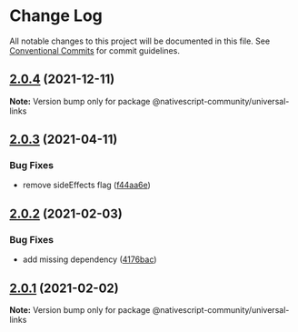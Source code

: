 # Change Log

All notable changes to this project will be documented in this file.
See [Conventional Commits](https://conventionalcommits.org) for commit guidelines.

## [2.0.4](https://github.com/nativescript-community/universal-links/compare/v2.0.3...v2.0.4) (2021-12-11)

**Note:** Version bump only for package @nativescript-community/universal-links





## [2.0.3](https://github.com/nativescript-community/universal-links/compare/v2.0.2...v2.0.3) (2021-04-11)


### Bug Fixes

* remove sideEffects flag ([f44aa6e](https://github.com/nativescript-community/universal-links/commit/f44aa6ed3e67d5ac7520e31d75361e4a60a18d40))





## [2.0.2](https://github.com/nativescript-community/universal-links/compare/v2.0.1...v2.0.2) (2021-02-03)


### Bug Fixes

* add missing dependency ([4176bac](https://github.com/nativescript-community/universal-links/commit/4176bacf7381debf8e008bd39a2891c85bfcbb29))





## [2.0.1](https://github.com/nativescript-community/universal-links/compare/v2.1.0...v2.0.1) (2021-02-02)

**Note:** Version bump only for package @nativescript-community/universal-links
